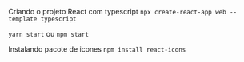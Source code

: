 Criando o projeto React com typescript
`npx create-react-app web --template typescript`

`yarn start` ou `npm start` 

Instalando pacote de icones
`npm install react-icons`